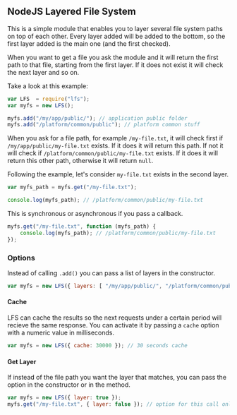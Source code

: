 ## NodeJS Layered File System

This is a simple module that enables you to layer several file system paths on top of each other. Every layer added will be added to the bottom, so the first layer added is the main one (and the first checked).

When you want to get a file you ask the module and it will return the first path to that file, starting from the first layer. If it does not exist it will check the next layer and so on.

Take a look at this example:

```js
var LFS  = require("lfs");
var myfs = new LFS();

myfs.add("/my/app/public/"); // application public folder
myfs.add("/platform/common/public"); // platform common stuff
```

When you ask for a file path, for example `/my-file.txt`, it will check first if `/my/app/public/my-file.txt` exists. If it does it will return this path. If not it will check if `/platform/common/public/my-file.txt` exists. If it does it will return this other path, otherwise it will return `null`.

Following the example, let's consider `my-file.txt` exists in the second layer.

```js
var myfs_path = myfs.get("/my-file.txt");

console.log(myfs_path); // /platform/common/public/my-file.txt
```

This is synchronous or asynchronous if you pass a callback.

```js
myfs.get("/my-file.txt", function (myfs_path) {
    console.log(myfs_path); // /platform/common/public/my-file.txt
});
```

### Options

Instead of calling `.add()` you can pass a list of layers in the constructor.

```js
var myfs = new LFS({ layers: [ "/my/app/public/", "/platform/common/public" ] });
```

#### Cache

LFS can cache the results so the next requests under a certain period will recieve the same response. You can activate it by passing a `cache` option with a numeric value in milliseconds.

```js
var myfs = new LFS({ cache: 30000 }); // 30 seconds cache
```

#### Get Layer

If instead of the file path you want the layer that matches, you can pass the option in the constructor or in the method.

```js
var myfs = new LFS({ layer: true });
myfs.get("/my-file.txt", { layer: false }); // option for this call only
```
